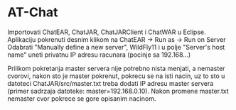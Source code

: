# AT-Chat

Importovati ChatEAR, ChatJAR, ChatJARClient i ChatWAR u Eclipse. Aplikaciju pokrenuti desnim klikom na ChatEAR -> Run as -> Run on Server 
Odabrati "Manually define a new server", WildFly11 i u polje "Server's host name" uneti privatnu IP adresu racunara (pocinje sa 192.168...)

Prilikom pokretanja master servera nije potrebno nista menjati, a nemaster cvorovi, nakon sto je master pokrenut, pokrecu se na isti nacin,
uz to sto u datoteci ChatJAR/src/master.txt treba dodati IP adresu master servera (primer sadrzaja datoteke: master=192.168.0.10). Nakon
promene master.txt nemaster cvor pokrece se gore opisanim nacinom.
